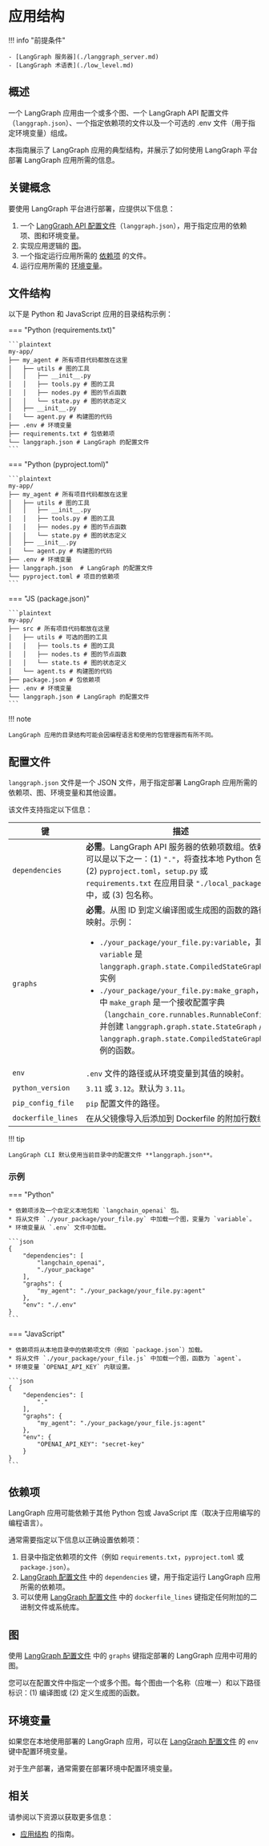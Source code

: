# 应用结构

!!! info "前提条件"

    - [LangGraph 服务器](./langgraph_server.md)
    - [LangGraph 术语表](./low_level.md)

## 概述

一个 LangGraph 应用由一个或多个图、一个 LangGraph API 配置文件（`langgraph.json`）、一个指定依赖项的文件以及一个可选的 .env 文件（用于指定环境变量）组成。

本指南展示了 LangGraph 应用的典型结构，并展示了如何使用 LangGraph 平台部署 LangGraph 应用所需的信息。

## 关键概念

要使用 LangGraph 平台进行部署，应提供以下信息：

1. 一个 [LangGraph API 配置文件](#configuration-file)（`langgraph.json`），用于指定应用的依赖项、图和环境变量。
2. 实现应用逻辑的 [图](#graphs)。
3. 一个指定运行应用所需的 [依赖项](#dependencies) 的文件。
4. 运行应用所需的 [环境变量](#environment-variables)。

## 文件结构

以下是 Python 和 JavaScript 应用的目录结构示例：

=== "Python (requirements.txt)"

    ```plaintext
    my-app/
    ├── my_agent # 所有项目代码都放在这里
    │   ├── utils # 图的工具
    │   │   ├── __init__.py
    │   │   ├── tools.py # 图的工具
    │   │   ├── nodes.py # 图的节点函数
    │   │   └── state.py # 图的状态定义
    │   ├── __init__.py
    │   └── agent.py # 构建图的代码
    ├── .env # 环境变量
    ├── requirements.txt # 包依赖项
    └── langgraph.json # LangGraph 的配置文件
    ```
=== "Python (pyproject.toml)"

    ```plaintext
    my-app/
    ├── my_agent # 所有项目代码都放在这里
    │   ├── utils # 图的工具
    │   │   ├── __init__.py
    │   │   ├── tools.py # 图的工具
    │   │   ├── nodes.py # 图的节点函数
    │   │   └── state.py # 图的状态定义
    │   ├── __init__.py
    │   └── agent.py # 构建图的代码
    ├── .env # 环境变量
    ├── langgraph.json  # LangGraph 的配置文件
    └── pyproject.toml # 项目的依赖项
    ```

=== "JS (package.json)"

    ```plaintext
    my-app/
    ├── src # 所有项目代码都放在这里
    │   ├── utils # 可选的图的工具
    │   │   ├── tools.ts # 图的工具
    │   │   ├── nodes.ts # 图的节点函数
    │   │   └── state.ts # 图的状态定义
    │   └── agent.ts # 构建图的代码
    ├── package.json # 包依赖项
    ├── .env # 环境变量
    └── langgraph.json # LangGraph 的配置文件
    ```

!!! note

    LangGraph 应用的目录结构可能会因编程语言和使用的包管理器而有所不同。


## 配置文件

`langgraph.json` 文件是一个 JSON 文件，用于指定部署 LangGraph 应用所需的依赖项、图、环境变量和其他设置。

该文件支持指定以下信息：


| 键                | 描述                                                                                                                                                                                                                                                                                                                                                                                                                                                                                                                                  |
|--------------------|----------------------------------------------------------------------------------------------------------------------------------------------------------------------------------------------------------------------------------------------------------------------------------------------------------------------------------------------------------------------------------------------------------------------------------------------------------------------------------------------------------------------------------------------|
| `dependencies`     | **必需**。LangGraph API 服务器的依赖项数组。依赖项可以是以下之一：(1) `"."`，将查找本地 Python 包，(2) `pyproject.toml`，`setup.py` 或 `requirements.txt` 在应用目录 `"./local_package"` 中，或 (3) 包名称。                                                                                                                                                                                                                                                        |
| `graphs`           | **必需**。从图 ID 到定义编译图或生成图的函数的路径的映射。示例：<ul><li>`./your_package/your_file.py:variable`，其中 `variable` 是 `langgraph.graph.state.CompiledStateGraph` 的实例</li><li>`./your_package/your_file.py:make_graph`，其中 `make_graph` 是一个接收配置字典（`langchain_core.runnables.RunnableConfig`）并创建 `langgraph.graph.state.StateGraph` / `langgraph.graph.state.CompiledStateGraph` 实例的函数。</li></ul> |
| `env`              | `.env` 文件的路径或从环境变量到其值的映射。                                                                                                                                                                                                                                                                                                                                                                                                                                                                     |
| `python_version`   | `3.11` 或 `3.12`。默认为 `3.11`。                                                                                                                                                                                                                                                                                                                                                                                                                                                                                                        |
| `pip_config_file`  | `pip` 配置文件的路径。                                                                                                                                                                                                                                                                                                                                                                                                                                                                                                                   |
| `dockerfile_lines` | 在从父镜像导入后添加到 Dockerfile 的附加行数组。                                                                                                                                                                                                                                                                                                                                                                                                                                                       |
!!! tip

    LangGraph CLI 默认使用当前目录中的配置文件 **langgraph.json**。


### 示例

=== "Python"

    * 依赖项涉及一个自定义本地包和 `langchain_openai` 包。
    * 将从文件 `./your_package/your_file.py` 中加载一个图，变量为 `variable`。
    * 环境变量从 `.env` 文件中加载。

    ```json
    {
        "dependencies": [
            "langchain_openai",
            "./your_package"
        ],
        "graphs": {
            "my_agent": "./your_package/your_file.py:agent"
        },
        "env": "./.env"
    }
    ```

=== "JavaScript"

    * 依赖项将从本地目录中的依赖项文件（例如 `package.json`）加载。
    * 将从文件 `./your_package/your_file.js` 中加载一个图，函数为 `agent`。
    * 环境变量 `OPENAI_API_KEY` 内联设置。

    ```json
    {
        "dependencies": [
            "."
        ],
        "graphs": {
            "my_agent": "./your_package/your_file.js:agent"
        },
        "env": {
            "OPENAI_API_KEY": "secret-key"
        }
    }
    ```

## 依赖项

LangGraph 应用可能依赖于其他 Python 包或 JavaScript 库（取决于应用编写的编程语言）。

通常需要指定以下信息以正确设置依赖项：

1. 目录中指定依赖项的文件（例如 `requirements.txt`，`pyproject.toml` 或 `package.json`）。
2. [LangGraph 配置文件](#configuration-file) 中的 `dependencies` 键，用于指定运行 LangGraph 应用所需的依赖项。
3. 可以使用 [LangGraph 配置文件](#configuration-file) 中的 `dockerfile_lines` 键指定任何附加的二进制文件或系统库。

## 图

使用 [LangGraph 配置文件](#configuration-file) 中的 `graphs` 键指定部署的 LangGraph 应用中可用的图。

您可以在配置文件中指定一个或多个图。每个图由一个名称（应唯一）和以下路径标识：(1) 编译图或 (2) 定义生成图的函数。

## 环境变量

如果您在本地使用部署的 LangGraph 应用，可以在 [LangGraph 配置文件](#configuration-file) 的 `env` 键中配置环境变量。

对于生产部署，通常需要在部署环境中配置环境变量。

## 相关

请参阅以下资源以获取更多信息：

- [应用结构](../how-tos/index.md#application-structure) 的指南。